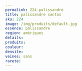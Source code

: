 ```yaml
---
permalink: 224-palissandre
title: palissandre santos
sku: 224
image: /img/produits/default.jpg
essence: palissandre
region: amériques
details: 
produits:
couleur: 
densite: 
veines: sans
rarete: 
---
```

